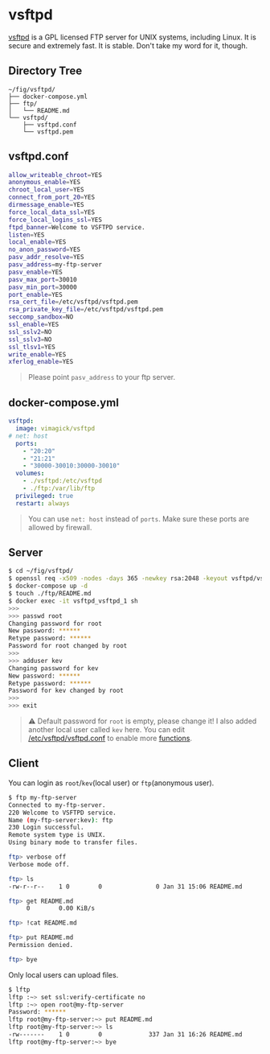 vsftpd
======

[vsftpd][1] is a GPL licensed FTP server for UNIX systems, including Linux.
It is secure and extremely fast. It is stable. Don't take my word for it, though.

## Directory Tree

```
~/fig/vsftpd/
├── docker-compose.yml
├── ftp/
│   └── README.md
└── vsftpd/
    ├── vsftpd.conf
    └── vsftpd.pem
```

## vsftpd.conf

```bash
allow_writeable_chroot=YES
anonymous_enable=YES
chroot_local_user=YES
connect_from_port_20=YES
dirmessage_enable=YES
force_local_data_ssl=YES
force_local_logins_ssl=YES
ftpd_banner=Welcome to VSFTPD service.
listen=YES
local_enable=YES
no_anon_password=YES
pasv_addr_resolve=YES
pasv_address=my-ftp-server
pasv_enable=YES
pasv_max_port=30010
pasv_min_port=30000
port_enable=YES
rsa_cert_file=/etc/vsftpd/vsftpd.pem
rsa_private_key_file=/etc/vsftpd/vsftpd.pem
seccomp_sandbox=NO
ssl_enable=YES
ssl_sslv2=NO
ssl_sslv3=NO
ssl_tlsv1=YES
write_enable=YES
xferlog_enable=YES
```

> Please point `pasv_address` to your ftp server.

## docker-compose.yml

```yaml
vsftpd:
  image: vimagick/vsftpd
# net: host
  ports:
    - "20:20"
    - "21:21"
    - "30000-30010:30000-30010"
  volumes:
    - ./vsftpd:/etc/vsftpd
    - ./ftp:/var/lib/ftp
  privileged: true
  restart: always
```

> You can use `net: host` instead of `ports`.
> Make sure these ports are allowed by firewall.

## Server

```bash
$ cd ~/fig/vsftpd/
$ openssl req -x509 -nodes -days 365 -newkey rsa:2048 -keyout vsftpd/vsftpd.pem -out vsftpd/vsftpd.pem
$ docker-compose up -d
$ touch ./ftp/README.md
$ docker exec -it vsftpd_vsftpd_1 sh
>>>
>>> passwd root
Changing password for root
New password: ******
Retype password: ******
Password for root changed by root
>>>
>>> adduser kev
Changing password for kev
New password: ******
Retype password: ******
Password for kev changed by root
>>>
>>> exit
```

> :warning: Default password for `root` is empty, please change it!
> I also added another local user called `kev` here.
> You can edit [/etc/vsftpd/vsftpd.conf][2] to enable more [functions][3].

## Client

You can login as `root`/`kev`(local user) or `ftp`(anonymous user).

```bash
$ ftp my-ftp-server
Connected to my-ftp-server.
220 Welcome to VSFTPD service.
Name (my-ftp-server:kev): ftp
230 Login successful.
Remote system type is UNIX.
Using binary mode to transfer files.

ftp> verbose off
Verbose mode off.

ftp> ls
-rw-r--r--    1 0        0               0 Jan 31 15:06 README.md

ftp> get README.md
     0        0.00 KiB/s

ftp> !cat README.md

ftp> put README.md
Permission denied.

ftp> bye
```

Only local users can upload files.

```bash
$ lftp
lftp :~> set ssl:verify-certificate no
lftp :~> open root@my-ftp-server
Password: ******
lftp root@my-ftp-server:~> put README.md
lftp root@my-ftp-server:~> ls
-rw-------    1 0        0             337 Jan 31 16:26 README.md
lftp root@my-ftp-server:~> bye
```

[1]: https://security.appspot.com/vsftpd.html
[2]: http://vsftpd.beasts.org/vsftpd_conf.html
[3]: https://wiki.archlinux.org/index.php/Very_Secure_FTP_Daemon
